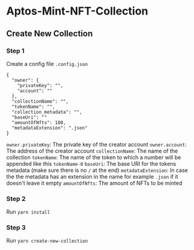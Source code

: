 # Aptos-Mint-NFT-Collection

## Create New Collection
### Step 1
Create a config file `.config.json`

```
{
  "owner": {
    "privateKey": "",
    "account": ""
  },
  "collectionName": "",
  "tokenName": "",
  "collection_metadata": "",
  "baseUri": ""
  "amountOfNfts": 100,
  "metadataExtension": ".json"
}
```

`owner.privateKey`: The private key of the creator account
`owner.account`: The address of the creator account
`collectionName`: The name of the collection
`tokenName`: The name of the token to which a number will be appended like this `tokenName-0`
`baseUri`: The base URI for the tokens metadata (make sure there is no `/` at the end)
`metadataExtension`: In case the the metadata has an extension in the name for example `.json` if it doesn't leave it empty
`amountOfNfts`: The amount of NFTs to be minted


### Step 2

Run `yarn install`

### Step 3

Run `yarn create-new-collection`
